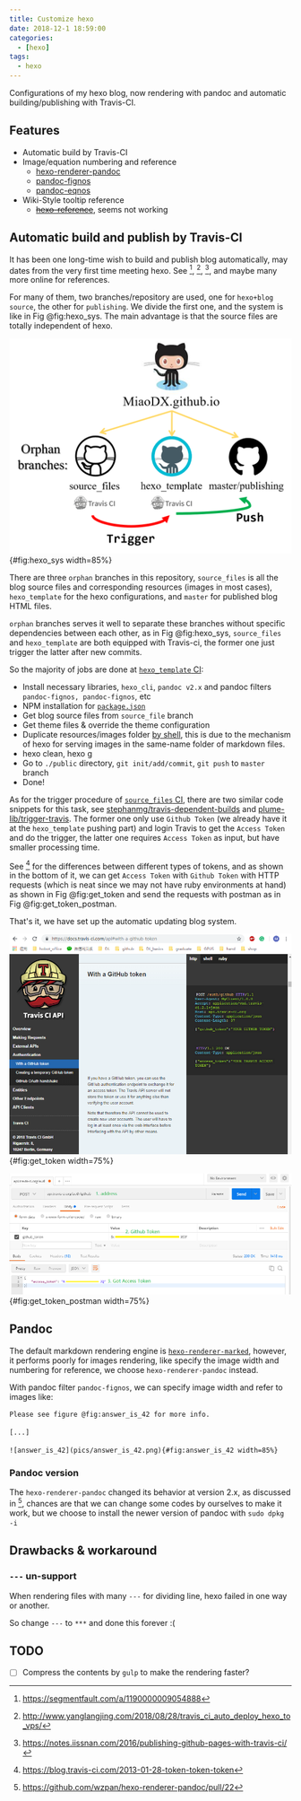```yaml
---
title: Customize hexo
date: 2018-12-1 18:59:00
categories:
  - [hexo]
tags:
  - hexo
---
```


Configurations of my hexo blog, now rendering with pandoc and automatic building/publishing with Travis-CI.

<!-- more -->

## Features

* Automatic build by Travis-CI
* Image/equation numbering and reference
    - [hexo-renderer-pandoc](https://github.com/wzpan/hexo-renderer-pandoc)
    - [pandoc-fignos](https://github.com/tomduck/pandoc-fignos)
    - [pandoc-eqnos](https://github.com/tomduck/pandoc-eqnos)
* Wiki-Style tooltip reference
    - ~~[hexo-reference](https://github.com/kchen0x/hexo-reference)~~, seems not working

## Automatic build and publish by Travis-CI

It has been one long-time wish to build and publish blog automatically, may dates from the very first time meeting hexo. See [^ci_1], [^ci_2], [^ci_3], and maybe many more online for references.

[^ci_1]: https://segmentfault.com/a/1190000009054888
[^ci_2]: http://www.yanglangjing.com/2018/08/28/travis_ci_auto_deploy_hexo_to_vps/
[^ci_3]: https://notes.iissnan.com/2016/publishing-github-pages-with-travis-ci/

For many of them, two branches/repository are used, one for `hexo+blog source`, the other for `publishing`. We divide the first one, and the system is like in Fig @fig:hexo_sys. The main advantage is that the source files are totally independent of hexo.

![The three-part hexo blogging system](pics/hexo_sys.png){#fig:hexo_sys width=85%}

There are three `orphan` branches in this repository, `source_files` is all the blog source files and corresponding resources (images in most cases), `hexo_template` for the hexo configurations, and `master` for published blog HTML files.

`orphan` branches serves it well to separate these branches without specific dependencies between each other, as in Fig @fig:hexo_sys, `source_files` and `hexo_template` are both equipped with Travis-ci, the former one just trigger the latter after new commits.

So the majority of jobs are done at [`hexo_template` CI](https://github.com/MiaoDX/MiaoDX.github.io/blob/hexo_template/.travis.yml):

* Install necessary libraries, `hexo_cli`, `pandoc v2.x` and pandoc filters `pandoc-fignos, pandoc-fignos`, etc
* NPM installation for [`package.json`](https://github.com/MiaoDX/MiaoDX.github.io/blob/hexo_template/package.json)
* Get blog source files from `source_file` branch
* Get theme files & override the theme configuration
* Duplicate resources/images folder [by shell](https://github.com/MiaoDX/MiaoDX.github.io/blob/hexo_template/move_ims.sh), this is due to the mechanism of hexo for serving images in the same-name folder of markdown files.
* hexo clean, hexo g
* Go to `./public` directory, `git init/add/commit`, `git push` to `master` branch
* Done!

As for the trigger procedure of [`source_files` CI](https://github.com/MiaoDX/MiaoDX.github.io/blob/source_files/.travis.yml), there are two similar code snippets for this task, see [stephanmg/travis-dependent-builds](https://github.com/stephanmg/travis-dependent-builds) and [plume-lib/trigger-travis](https://github.com/plume-lib/trigger-travis). The former one only use `Github Token` (we already have it at the `hexo_template` pushing part) and login Travis to get the `Access Token` and do the trigger, the latter one requires `Access Token` as input, but have smaller processing time.

See [^tokens] for the differences between different types of tokens, and as shown in the bottom of it, we can get `Access Token` with `Github Token` with HTTP requests (which is neat since we may not have ruby environments at hand) as shown in Fig @fig:get_token and send the requests with postman as in Fig @fig:get_token_postman.

That's it, we have set up the automatic updating blog system.

![Get Access Token with Github Token](pics/token_1.png){#fig:get_token width=75%}

![Get Access Token with Github Token](pics/token_2.png){#fig:get_token_postman width=75%}

[^tokens]: https://blog.travis-ci.com/2013-01-28-token-token-token

## Pandoc

The default markdown rendering engine is [`hexo-renderer-marked`](https://github.com/hexojs/hexo-renderer-marked), however, it performs poorly for images rendering, like specify the image width and numbering for reference, we choose `hexo-renderer-pandoc` instead.

With pandoc filter `pandoc-fignos`, we can specify image width and refer to images like:

``` vi
Please see figure @fig:answer_is_42 for more info.

[...]

![answer_is_42](pics/answer_is_42.png){#fig:answer_is_42 width=85%}
```

### Pandoc version

The `hexo-renderer-pandoc` changed its behavior at version 2.x, as discussed in [^hexo_pandoc], chances are that we can change some codes by ourselves to make it work, but we choose to install the newer version of pandoc with `sudo dpkg -i`

[^hexo_pandoc]: https://github.com/wzpan/hexo-renderer-pandoc/pull/22


## Drawbacks & workaround

### `---` un-support

When rendering files with many `---` for dividing line, hexo failed in one way or another.

So change `---` to `***` and done this forever :(

## TODO

- [ ] Compress the contents by `gulp` to make the rendering faster?
